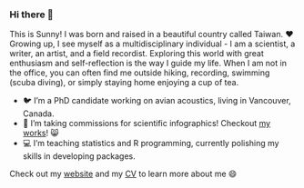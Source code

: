 ### Hi there 👋

This is Sunny! I was born and raised in a beautiful country called Taiwan. ❤️ Growing up, I see myself as a multidisciplinary individual - I am a scientist, a writer, an artist, and a field recordist. Exploring this world with great enthusiasm and self-reflection is the way I guide my life. When I am not in the office, you can often find me outside hiking, recording, swimming (scuba diving), or simply staying home enjoying a cup of tea.

- 🐦 I’m a PhD candidate working on avian acoustics, living in Vancouver, Canada.
- 🎨 I’m taking commissions for scientific infographics! Checkout [my works](https://sunshineland.netlify.app/science)! 😸
- 💻 I’m teaching statistics and R programming, currently polishing my skills in developing packages. 

Check out my [website](https://sunshineland.netlify.app/) and my [CV](https://github.com/SunnyTseng/sunny_cv/blob/main/CV_Sunny_up_to_date.pdf) to learn more about me 😄

<!--
**SunnyTseng/SunnyTseng** is a ✨ _special_ ✨ repository because its `README.md` (this file) appears on your GitHub profile.

Here are some ideas to get you started:

- 🔭 I’m currently working on ...
- 🌱 I’m currently learning ...
- 👯 I’m looking to collaborate on ...
- 🤔 I’m looking for help with ...
- 💬 Ask me about ...
- 📫 How to reach me: ...
- 😄 Pronouns: ...
- ⚡ Fun fact: ...
-->
